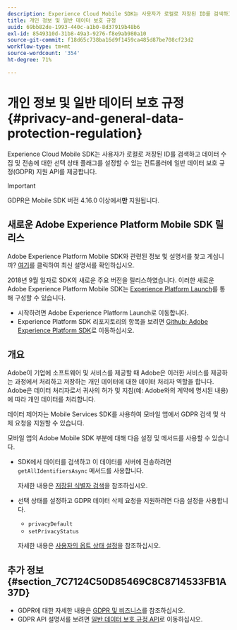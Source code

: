 ```yaml
---
description: Experience Cloud Mobile SDK는 사용자가 로컬로 저장된 ID를 검색하고 데이터 수집 및 전송에 대한 선택 상태 플래그를 설정할 수 있는 컨트롤러에 일반 데이터 보호 규정(GDPR) 지원 API를 제공합니다.
title: 개인 정보 및 일반 데이터 보호 규정
uuid: 69bb82de-1993-440c-a1b0-8d37919b48b6
exl-id: 8549310d-31b8-49a3-9276-f8e9ab980a10
source-git-commit: f18d65c738ba16d9f1459ca485d87be708cf23d2
workflow-type: tm+mt
source-wordcount: '354'
ht-degree: 71%

---
```


# 개인 정보 및 일반 데이터 보호 규정 {#privacy-and-general-data-protection-regulation}

Experience Cloud Mobile SDK는 사용자가 로컬로 저장된 ID를 검색하고 데이터 수집 및 전송에 대한 선택 상태 플래그를 설정할 수 있는 컨트롤러에 일반 데이터 보호 규정(GDPR) 지원 API를 제공합니다.

>[!IMPORTANT]
>
>GDPR은 Mobile SDK 버전 4.16.0 이상에서&#x200B;**만** 지원됩니다.

## 새로운 Adobe Experience Platform Mobile SDK 릴리스

Adobe Experience Platform Mobile SDK와 관련된 정보 및 설명서를 찾고 계십니까? [여기](https://aep-sdks.gitbook.io/docs/)를 클릭하여 최신 설명서를 확인하십시오.

2018년 9월 일자로 SDK의 새로운 주요 버전을 릴리스하였습니다. 이러한 새로운 Adobe Experience Platform Mobile SDK는 [Experience Platform Launch](https://www.adobe.com/kr/experience-platform/launch.html)를 통해 구성할 수 있습니다.

* 시작하려면 Adobe Experience Platform Launch로 이동합니다.
* Experience Platform SDK 리포지토리의 항목을 보려면 [Github: Adobe Experience Platform SDK](https://github.com/Adobe-Marketing-Cloud/acp-sdks)로 이동하십시오.

## 개요

Adobe이 기업에 소프트웨어 및 서비스를 제공할 때 Adobe은 이러한 서비스를 제공하는 과정에서 처리하고 저장하는 개인 데이터에 대한 데이터 처리자 역할을 합니다. Adobe은 데이터 처리자로서 귀사의 허가 및 지침(예: Adobe와의 계약에 명시된 내용)에 따라 개인 데이터를 처리합니다.

데이터 제어자는 Mobile Services SDK를 사용하여 모바일 앱에서 GDPR 검색 및 삭제 요청을 지원할 수 있습니다.

모바일 앱의 Adobe Mobile SDK 부분에 대해 다음 설정 및 메서드를 사용할 수 있습니다.

* SDK에서 데이터를 검색하고 이 데이터를 서버에 전송하려면 `getAllIdentifiersAsync` 메서드를 사용합니다.

   자세한 내용은 [저장된 식별자 검색](/help/ios/c-mob-privacy-gdpr-ios/c-mob-gdpr-ret-stored-ids-ios.md)을 참조하십시오.

* 선택 상태를 설정하고 GDPR 데이터 삭제 요청을 지원하려면 다음 설정을 사용합니다.

   * `privacyDefault`
   * `setPrivacyStatus`

   자세한 내용은 [사용자의 옵트 상태 설정](/help/ios/c-mob-privacy-gdpr-ios/privacy.md)을 참조하십시오.

## 추가 정보 {#section_7C7124C50D85469C8C8714533FB1A37D}

* GDPR에 대한 자세한 내용은 [GDPR 및 비즈니스](https://www.adobe.com/kr/privacy/general-data-protection-regulation.html)를 참조하십시오.
* GDPR API 설명서를 보려면 [일반 데이터 보호 규정 API](https://adobe.io/apis/cloudplatform/gdpr.html)로 이동하십시오.
